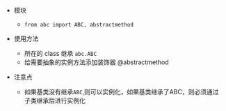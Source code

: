 - 模块
  - `from abc import ABC, abstractmethod`
- 使用方法
  - 所在的 class 继承 `abc.ABC`
  - 给需要抽象的实例方法添加装饰器 @abstractmethod

- 注意点
  - 如果基类没有继承`ABC`,则可以实例化，如果基类继承了ABC，则必须通过子类继承后进行实例化